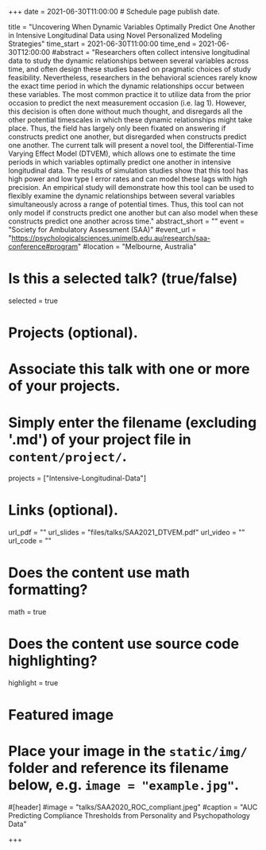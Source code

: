 +++
date = 2021-06-30T11:00:00  # Schedule page publish date.

title = "Uncovering When Dynamic Variables Optimally Predict One Another in Intensive Longitudinal Data using Novel Personalized Modeling Strategies"
time_start = 2021-06-30T11:00:00
time_end = 2021-06-30T12:00:00
#abstract = "Researchers often collect intensive longitudinal data to study the dynamic relationships between several variables across time, and often design these studies based on pragmatic choices of study feasibility. Nevertheless, researchers in the behavioral sciences rarely know the exact time period in which the dynamic relationships occur between these variables. The most common practice it to utilize data from the prior occasion to predict the next measurement occasion (i.e. lag 1). However, this decision is often done without much thought, and disregards all the other potential timescales in which these dynamic relationships might take place. Thus, the field has largely only been fixated on answering if constructs predict one another, but disregarded when constructs predict one another. The current talk will present a novel tool, the Differential-Time Varying Effect Model (DTVEM), which allows one to estimate the time periods in which variables optimally predict one another in intensive longitudinal data. The results of simulation studies show that this tool has high power and low type I error rates and can model these lags with high precision. An empirical study will demonstrate how this tool can be used to flexibly examine the dynamic relationships between several variables simultaneously across a range of potential times. Thus, this tool can not only model if constructs predict one another but can also model when these constructs predict one another across time."
abstract_short = ""
event = "Society for Ambulatory Assessment (SAA)"
#event_url = "https://psychologicalsciences.unimelb.edu.au/research/saa-conference#program"
#location = "Melbourne, Australia"

# Is this a selected talk? (true/false)
selected = true

# Projects (optional).
#   Associate this talk with one or more of your projects.
#   Simply enter the filename (excluding '.md') of your project file in `content/project/`.
projects = ["Intensive-Longitudinal-Data"]

# Links (optional).
url_pdf = ""
url_slides = "files/talks/SAA2021_DTVEM.pdf"
url_video = ""
url_code = ""

# Does the content use math formatting?
math = true

# Does the content use source code highlighting?
highlight = true

# Featured image
# Place your image in the `static/img/` folder and reference its filename below, e.g. `image = "example.jpg"`.
#[header]
#image = "talks/SAA2020_ROC_compliant.jpeg"
#caption = "AUC Predicting Compliance Thresholds from Personality and Psychopathology Data"

+++
